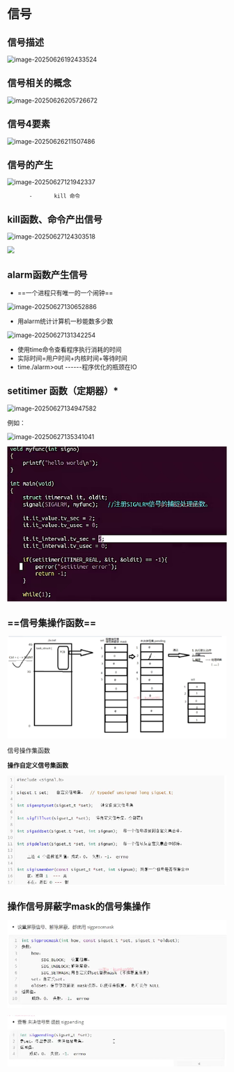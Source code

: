 #                                                              信号

## 信号描述

![image-20250626192433524](C:\Users\a1956\AppData\Roaming\Typora\typora-user-images\image-20250626192433524.png)



## 信号相关的概念

![image-20250626205726672](C:\Users\a1956\AppData\Roaming\Typora\typora-user-images\image-20250626205726672.png)



## 信号4要素

![image-20250626211507486](C:\Users\a1956\AppData\Roaming\Typora\typora-user-images\image-20250626211507486.png)

## 信号的产生

![image-20250627121942337](C:/Users/a1956/AppData/Roaming/Typora/typora-user-images/image-20250627121942337.png)

           - ​      kill 命令



## kill函数、命令产出信号

![image-20250627124303518](C:/Users/a1956/AppData/Roaming/Typora/typora-user-images/image-20250627124303518.png)



![ ](C:/Users/a1956/AppData/Roaming/Typora/typora-user-images/image-20250627123011025.png)





## alarm函数产生信号

- ==一个进程只有唯一的一个闹钟==

![image-20250627130652886](C:/Users/a1956/AppData/Roaming/Typora/typora-user-images/image-20250627130652886.png)



- 用alarm统计计算机一秒能数多少数

![image-20250627131342254](C:/Users/a1956/AppData/Roaming/Typora/typora-user-images/image-20250627131342254.png)



- 使用time命令查看程序执行消耗的时间
- 实际时间=用户时间+内核时间+等待时间
- time./alarm>out  ------程序优化的瓶颈在IO



## setitimer 函数（定期器）*

![image-20250627134947582](C:/Users/a1956/AppData/Roaming/Typora/typora-user-images/image-20250627134947582.png)

例如：

![image-20250627135341041](C:/Users/a1956/AppData/Roaming/Typora/typora-user-images/image-20250627135341041.png)



![image-20250627140247421](信号.assets/image-20250627140247421.png)



## ==信号集操作函数==

![image-20250627150906854](信号.assets/image-20250627150906854.png)

信号操作集函数

**操作自定义信号集函数**

![image-20250627145724174](信号.assets/image-20250627145724174.png)



## 操作信号屏蔽字mask的信号集操作

![image-20250627151027933](信号.assets/image-20250627151027933.png)

![image-20250627151139252](信号.assets/image-20250627151139252.png)

